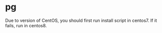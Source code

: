 # pg

Due to version of CentOS, you should first run install script in centos7. If it fails, run in centos8.

